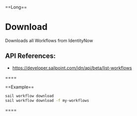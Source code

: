 ==Long==
# Download
Downloads all Workflows from IdentityNow 

## API References:
 - https://developer.sailpoint.com/idn/api/beta/list-workflows


====

==Example==

```bash
sail workflow download
sail workflow download -f my-workflows
``` 
====